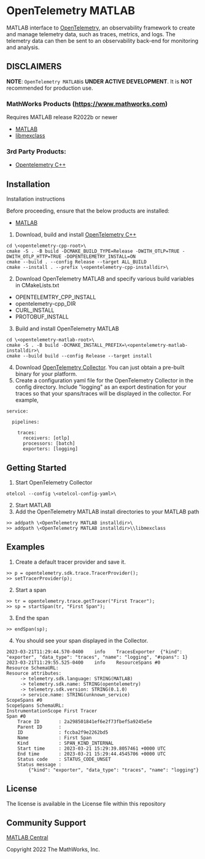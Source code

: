 # OpenTelemetry MATLAB

MATLAB interface to [OpenTelemetry](https://opentelemetry.io/), an observability framework to create and manage telemetry data, such as traces, metrics, and logs. The telemetry data can then be sent to an observability back-end for monitoring and analysis. 

## DISCLAIMERS
**NOTE**: `OpenTelemetry MATLAB`is **UNDER ACTIVE DEVELOPMENT**. It is **NOT** recommended for production use.

### MathWorks Products (https://www.mathworks.com)

Requires MATLAB release R2022b or newer
- [MATLAB](https://www.mathworks.com/products/matlab.html)
- [libmexclass](https://github.com/mathworks/libmexclass)

### 3rd Party Products:
- [Opentelemetry C++](https://github.com/open-telemetry/opentelemetry-cpp)

## Installation 
Installation instructions

Before proceeding, ensure that the below products are installed:
* [MATLAB](https://www.mathworks.com/products/matlab.html)

1. Download, build and install [OpenTelemetry C++](https://github.com/open-telemetry/opentelemetry-cpp)
```
cd \<opentelemetry-cpp-root>\
cmake -S . -B build -DCMAKE_BUILD_TYPE=Release -DWITH_OTLP=TRUE -DWITH_OTLP_HTTP=TRUE -DOPENTELEMETRY_INSTALL=ON
cmake --build . --config Release --target ALL_BUILD
cmake --install . --prefix \<opentelemetry-cpp-installdir>\
```
2. Download OpenTelemetry MATLAB and specify various build variables in CMakeLists.txt
- OPENTELEMTRY_CPP_INSTALL
- opentelemetry-cpp_DIR
- CURL_INSTALL
- PROTOBUF_INSTALL
3. Build and install OpenTelemetry MATLAB
```
cd \<opentelemetry-matlab-root>\
cmake -S . -B build -DCMAKE_INSTALL_PREFIX=\<opentelemetry-matlab-installdir>\
cmake --build build --config Release --target install

```
4. Download [OpenTelemetry Collector](https://github.com/open-telemetry/opentelemetry-collector-releases/releases). You can just obtain a pre-built binary for your platform.
5. Create a configuration yaml file for the OpenTelemetry Collector in the config directory. Include "logging" as an export destination for your traces so that your spans/traces will be displayed in the collector. For example,
```
service:

  pipelines:

    traces:
      receivers: [otlp]
      processors: [batch]
      exporters: [logging]
```

## Getting Started
1. Start OpenTelemetry Collector
```
otelcol --config \<otelcol-config-yaml>\
```
2. Start MATLAB
3. Add the OpenTelemetry MATLAB install directories to your MATLAB path
```
>> addpath \<OpenTelemetry MATLAB installdir>\
>> addpath \<OpenTelemetry MATLAB installdir>\\libmexclass
```
## Examples
1. Create a default tracer provider and save it.
```
>> p = opentelemetry.sdk.trace.TracerProvider();
>> setTracerProvider(p);
```
2. Start a span
```
>> tr = opentelemetry.trace.getTracer("First Tracer");
>> sp = startSpan(tr, "First Span");
```
3. End the span
``` 
>> endSpan(sp);
```
4. You should see your span displayed in the Collector.
```
2023-03-21T11:29:44.570-0400    info    TracesExporter  {"kind": "exporter", "data_type": "traces", "name": "logging", "#spans": 1}
2023-03-21T11:29:55.525-0400    info    ResourceSpans #0
Resource SchemaURL:
Resource attributes:
     -> telemetry.sdk.language: STRING(MATLAB)
     -> telemetry.sdk.name: STRING(opentelemetry)
     -> telemetry.sdk.version: STRING(0.1.0)
     -> service.name: STRING(unknown_service)
ScopeSpans #0
ScopeSpans SchemaURL:
InstrumentationScope First Tracer
Span #0
    Trace ID       : 2a298501841ef6e2f73fbef5a9245e5e
    Parent ID      :
    ID             : fccba2f9e2262bd5
    Name           : First Span
    Kind           : SPAN_KIND_INTERNAL
    Start time     : 2023-03-21 15:29:39.8057461 +0000 UTC
    End time       : 2023-03-21 15:29:44.4545706 +0000 UTC
    Status code    : STATUS_CODE_UNSET
    Status message :
        {"kind": "exporter", "data_type": "traces", "name": "logging"}
```

## License
The license is available in the License file within this repository

## Community Support
[MATLAB Central](https://www.mathworks.com/matlabcentral)

Copyright 2022 The MathWorks, Inc.
